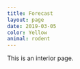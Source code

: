 ```yaml
---
title: Forecast
layout: page
date: 2019-03-05
color: Yellow
animal: rodent
---
```


This is an interior page.
